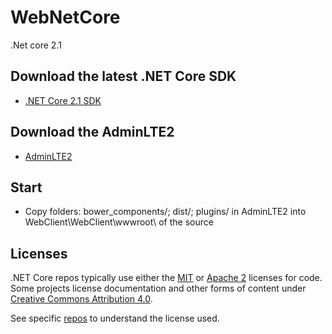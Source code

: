 # WebNetCore
.Net core 2.1

## Download the latest .NET Core SDK

* [.NET Core 2.1 SDK](release-notes/2.1/README.md)
## Download the AdminLTE2
* [AdminLTE2](https://github.com/almasaeed2010/AdminLTE)
## Start
* Copy folders: bower_components/; dist/; plugins/ in AdminLTE2 into WebClient\WebClient\wwwroot\ of the source

## Licenses

.NET Core repos typically use either the [MIT](LICENSE.TXT) or
[Apache 2](http://www.apache.org/licenses/LICENSE-2.0) licenses for code.
Some projects license documentation and other forms of content under
[Creative Commons Attribution 4.0](http://creativecommons.org/licenses/by/4.0/).

See specific [repos](Documentation/core-repos.md) to understand the license used.
